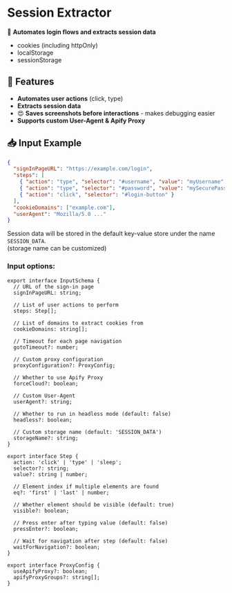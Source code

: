 # **Session Extractor**

🚀 **Automates login flows and extracts session data** 
- cookies (including httpOnly)
- localStorage
- sessionStorage

## **🔹 Features**

- **Automates user actions** (click, type)
- **Extracts session data**
- 😍 **Saves screenshots before interactions** - makes debugging easier 
- **Supports custom User-Agent & Apify Proxy**

## **📥 Input Example**

```json
{
  "signInPageURL": "https://example.com/login",
  "steps": [
    { "action": "type", "selector": "#username", "value": "myUsername" },
    { "action": "type", "selector": "#password", "value": "mySecurePassword" },
    { "action": "click", "selector": "#login-button" }
  ],
  "cookieDomains": ["example.com"],
  "userAgent": "Mozilla/5.0 ..."
}
```

Session data will be stored in the default key-value store under the name `SESSION_DATA`.\
(storage name can be customized)

### Input options:

```aiignore
export interface InputSchema {
  // URL of the sign-in page
  signInPageURL: string;

  // List of user actions to perform
  steps: Step[];

  // List of domains to extract cookies from
  cookieDomains: string[];

  // Timeout for each page navigation
  gotoTimeout?: number;

  // Custom proxy configuration
  proxyConfiguration?: ProxyConfig;

  // Whether to use Apify Proxy
  forceCloud?: boolean;

  // Custom User-Agent
  userAgent?: string;

  // Whether to run in headless mode (default: false)
  headless?: boolean;
  
  // Custom storage name (default: 'SESSION_DATA')
  storageName?: string;
}
```

```
export interface Step {
  action: 'click' | 'type' | 'sleep';
  selector?: string;
  value?: string | number;
  
  // Element index if multiple elements are found
  eq?: 'first' | 'last' | number;
  
  // Whether element should be visible (default: true)
  visible?: boolean;
  
  // Press enter after typing value (default: false)
  pressEnter?: boolean;
  
  // Wait for navigation after step (default: false)
  waitForNavigation?: boolean;
}
```

```
export interface ProxyConfig {
  useApifyProxy?: boolean;
  apifyProxyGroups?: string[];
}
```
